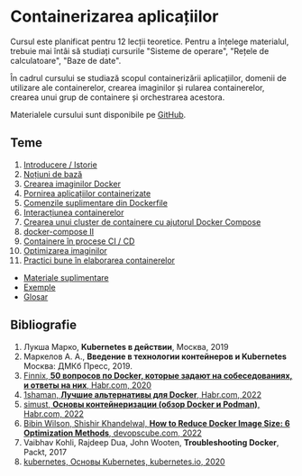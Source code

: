 # Containerizarea aplicațiilor

Cursul este planificat pentru 12 lecții teoretice. Pentru a înțelege materialul, trebuie mai întâi să studiați cursurile "Sisteme de operare", "Rețele de calculatoare", "Baze de date".

În cadrul cursului se studiază scopul containerizării aplicațiilor, domenii de utilizare ale containerelor, crearea imaginilor și rularea containerelor, crearea unui grup de containere și orchestrarea acestora.

Materialele cursului sunt disponibile pe [GitHub](https://github.com/mcroitor/app_containerization_ro).

## Teme

1. [Introducere / Istorie](01_intro/README.md)
2. [Noțiuni de bază](02_definitions/README.md)
3. [Crearea imaginilor Docker](03_dockerfile_i/README.md)
4. [Pornirea aplicațiilor containerizate](04_docker_run/README.md)
5. [Comenzile suplimentare din Dockerfile](05_dockerfile_ii/README.md)
6. [Interacțiunea containerelor](06_container_usage/README.md)
7. [Crearea unui cluster de containere cu ajutorul Docker Compose](07_docker_compose_i/README.md)
8. [docker-compose II](08_docker_compose_ii/README.md)
9. [Containere în procese CI / CD](09_CI_CD/README.md)
10. [Optimizarea imaginilor](10_image_optimization/README.md)
11. [Practici bune în elaborarea containerelor](11_best_practicies/README.md)

- [Materiale suplimentare](additional/README.md)
- [Exemple](examples/README.md)
- [Glosar](glossary.md)

## Bibliografie

1. Лукша Марко, __Kubernetes в действии__, Москва, 2019
2. Маркелов А. А., __Введение в технологии контейнеров и Kubernetes__ Москва: ДМКб Пресс, 2019.
3. [Finnix, __50 вопросов по Docker, которые задают на собеседованиях, и ответы на них__, Habr.com, 2020](https://habr.com/ru/companies/southbridge/articles/528206/)
4. [1shaman, __Лучшие альтернативы для Docker__, Habr.com, 2022](https://habr.com/ru/companies/first/articles/598337/)
5. [simust, __Основы контейнеризации (обзор Docker и Podman)__, Habr.com, 2022](https://habr.com/ru/articles/659049/)
6. [Bibin Wilson, Shishir Khandelwal, __How to Reduce Docker Image Size: 6 Optimization Methods__, devopscube.com, 2022](https://devopscube.com/reduce-docker-image-size/)
7. Vaibhav Kohli, Rajdeep Dua, John Wooten, __Troubleshooting Docker__, Packt, 2017
8. [kubernetes, Основы Kubernetes, kubernetes.io, 2020](https://kubernetes.io/ru/docs/tutorials/kubernetes-basics/explore/explore-intro/)
